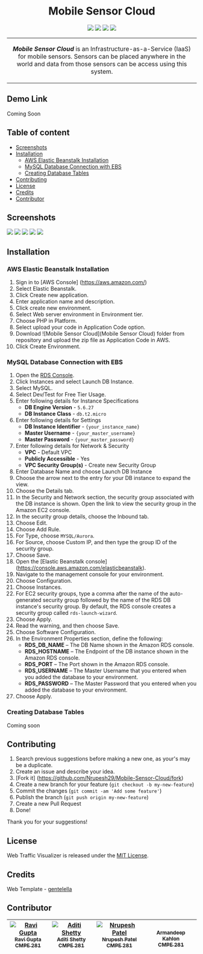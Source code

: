 <h1 align="center">Mobile Sensor Cloud</h1>

<p align="center">
<a href="https://github.com/Nrupesh29/Mobile-Sensor-Cloud/blob/master/LICENSE" rel="Licence"><img src="https://img.shields.io/github/license/mashape/apistatus.svg" /></a>
<a href="" rel="Platform"><img src="https://img.shields.io/badge/platform-Web-orange.svg" /></a>
<a href="https://github.com/Nrupesh29/Mobile-Sensor-Cloud/issues?q=is%3Aopen+is%3Aissue" rel="GitHub issues"><img src="https://img.shields.io/badge/issues-0%20open-green.svg" /></a>
<a href="https://github.com/Nrupesh29/Mobile-Sensor-Cloud/issues?q=is%3Aissue+is%3Aclosed" rel="GitHub closed issues"><img src="https://img.shields.io/badge/issues-0%20closed-red.svg" /></a>
</p>
<table>
<tr>
<td>
<p align="center"><b><i>Mobile Sensor Cloud</i></b> is an Infrastructure-as-a-Service (IaaS) for mobile sensors. Sensors can be placed anywhere in the world and data from those sensors can be access using this system. </p>
</td>
</tr>
</table>

## Demo Link

Coming Soon

## Table of content

- [Screenshots](#screenshots)
- [Installation](#installation)
    - [AWS Elastic Beanstalk Installation](#aws-elastic-beanstalk-installation)
    - [MySQL Database Connection with EBS](#mysql-database-connection-with-ebs)
    - [Creating Database Tables](#creating-database-tables)
- [Contributing](#contributing)
- [License](#license)
- [Credits](#credits)
- [Contributor](#contributor)

## Screenshots
<img src="http://nrupeshpatel.com/SensorCloud/Images/ss2.png">
<img src="http://nrupeshpatel.com/SensorCloud/Images/ss3.png">
<img src="http://nrupeshpatel.com/SensorCloud/Images/ss5.png">
<img src="http://nrupeshpatel.com/SensorCloud/Images/ss6.png">
<img src="http://nrupeshpatel.com/SensorCloud/Images/ss1.png">

## Installation
### AWS Elastic Beanstalk Installation
1. Sign in to [AWS Console] (https://aws.amazon.com/)
2. Select Elastic Beanstalk.
3. Click Create new application.
4. Enter application name and description.
5. Click create new environment.
6. Select Web server environment in Environment tier.
7. Choose PHP in Platform.
8. Select upload your code in Application Code option.
9. Download ![Mobile Sensor Cloud](Mobile Sensor Cloud) folder from repository and upload the zip file as Application Code in AWS.
10. Click Create Environment.

### MySQL Database Connection with EBS
1. Open the [RDS Console](https://console.aws.amazon.com/rds).
2. Click Instances and select Launch DB Instance.
3. Select MySQL.
4. Select Dev/Test for Free Tier Usage.
5. Enter following details for Instance Specifications
    * **DB Engine Version** - `5.6.27`
    * **DB Instance Class** - `db.t2.micro`
6. Enter following details for Settings
    * **DB Instance Identifier** - `{your_instance_name}`
    * **Master Username** - `{your_master_username}`
    * **Master Password** - `{your_master_password}`
7. Enter following details for Network & Security
    * **VPC** - Default VPC
    * **Publicly Accessible** - Yes
    * **VPC Security Group(s)** - Create new Security Group
8. Enter Database Name and choose Launch DB Instance
9. Choose the arrow next to the entry for your DB instance to expand the view.
10. Choose the Details tab.
11. In the Security and Network section, the security group associated with the DB instance is shown. Open the link to view the security group in the Amazon EC2 console.
12. In the security group details, choose the Inbound tab.
13. Choose Edit.
14. Choose Add Rule.
15. For Type, choose `MYSQL/Aurora`.
16. For Source, choose Custom IP, and then type the group ID of the security group.
17. Choose Save.
18. Open the [Elastic Beanstalk console] (https://console.aws.amazon.com/elasticbeanstalk).
19. Navigate to the management console for your environment.
20. Choose Configuration.
21. Choose Instances.
22. For EC2 security groups, type a comma after the name of the auto-generated security group followed by the name of the RDS DB instance's security group. By default, the RDS console creates a security group called `rds-launch-wizard`.
23. Choose Apply.
24. Read the warning, and then choose Save.
25. Choose Software Configuration.
26. In the Environment Properties section, define the following:
    * **RDS_DB_NAME** – The DB Name shown in the Amazon RDS console.
    * **RDS_HOSTNAME** – The Endpoint of the DB instance shown in the Amazon RDS console.
    * **RDS_PORT** – The Port shown in the Amazon RDS console.
    * **RDS_USERNAME** – The Master Username that you entered when you added the database to your environment.
    * **RDS_PASSWORD** – The Master Password that you entered when you added the database to your environment.
27. Choose Apply.

### Creating Database Tables
Coming soon

## Contributing

1. Search previous suggestions before making a new one, as your's may be a duplicate.
1. Create an issue and describe your idea.
2. [Fork it] (https://github.com/Nrupesh29/Mobile-Sensor-Cloud/fork)
3. Create a new branch for your feature (`git checkout -b my-new-feature`)
4. Commit the changes (`git commit -am 'Add some feature'`)
5. Publish the branch (`git push origin my-new-feature`)
6. Create a new Pull Request
7. Done!

Thank you for your suggestions!

## License

Web Traffic Visualizer is released under the [MIT License](https://github.com/Nrupesh29/Mobile-Sensor-Cloud/blob/master/LICENSE).

## Credits

Web Template - [gentelella](https://github.com/puikinsh/gentelella)

## Contributor

| [![Ravi Gupta](https://avatars.githubusercontent.com/ravibgupta?s=100)<br /><sub>Ravi Gupta<br />CMPE 281</sub>](https://github.com/ravibgupta)<br />| [![Aditi Shetty](https://avatars.githubusercontent.com/shettyaditi?s=100)<br /><sub>Aditi Shetty<br />CMPE 281</sub>](https://github.com/shettyAditi)<br /> | [![Nrupesh Patel](https://avatars.githubusercontent.com/nrupesh29?s=100)<br /><sub>Nrupesh Patel<br />CMPE 281</sub>](https://github.com/Nrupesh29)<br /> | [<br /><sub>Armandeep Kahlon<br />CMPE 281</sub>](https://github.com/Kahlon93)<br />|
| :---: | :---: | :---: | :---: |
